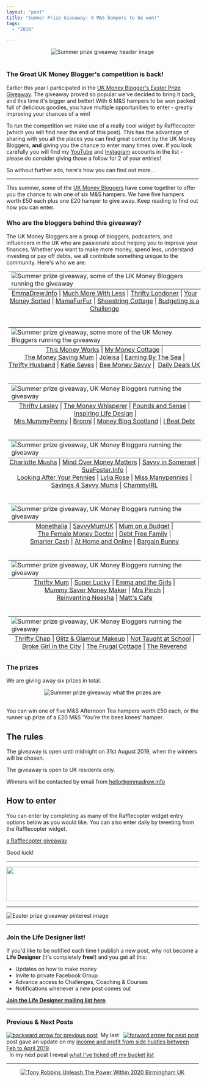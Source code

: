 ```yaml
---
layout: "post"
title: "Summer Prize Giveaway: 6 M&S hampers to be won!"
tags:
  - "2019"

---
```


<center>
    <img src='/i/2019/summer-giveaway/summer-prize-giveaway-header.jpg' alt='Summer prize giveaway header image'>
</center>
<br>

### The Great UK Money Blogger's competition is back!
Earlier this year I participated in the <a href="https://inspiringlifedesign.com/posts/easter-prize-giveaway.html" target="_blank" rel="noopener noreferrer">UK Money Blogger's Easter Prize Giveaway</a>. The giveaway proved so popular we've decided to bring it back, and this time it's bigger and better! With 6 M&S hampers to be won packed full of delicious goodies, you have multiple opportunities to enter - greatly improving your chances of a win!

To run the competition we make use of a really cool widget by Rafflecopter (which you will find near the end of this post). This has the advantage of sharing with you all the places you can find great content by the UK Money Bloggers, <b>and</b> giving you the chance to enter many times over. If you look carefully you will find my <a href="https://www.youtube.com/c/inspiringlifedesign" target="_blank" rel="noopener noreferrer">YouTube</a> and <a href="https://www.instagram.com/inspiringlifedesign/" target="_blank" rel="noopener noreferrer">Instagram</a> accounts in the list - please do consider giving those a follow for 2 of your entries!

So without further ado, here's how you can find out more...

***

This summer, some of the <a href="https://ukmoneybloggers.com/" target="_blank" rel="noopener noreferrer">UK Money Bloggers</a> have come together to offer you the chance to win one of six M&amp;S hampers. We have five hampers worth £50 each plus one £20 hamper to give away. Keep reading to find out how you can enter.&nbsp;

### Who are the bloggers behind this giveaway?
The UK Money Bloggers are a group of bloggers, podcasters, and influencers in the UK who are passionate about helping you to improve your finances. Whether you want to make more money, spend less, understand investing or pay off debts, we all contribute something unique to the community. Here's who we are:

<center>
<table class="image" style="margin: 5px 5px 5px 5px; float: none;">
<caption align="bottom" style="text-align: center">
<a href="http://www.emmadrew.info" target="_blank" rel="noopener noreferrer">EmmaDrew.Info</a> | <a href="https://www.muchmorewithless.co.uk" target="_blank" rel="noopener noreferrer">Much More With Less</a> | <a href="https://thriftylondoner.com/" target="_blank" rel="noopener noreferrer">Thrifty Londoner</a>&nbsp;| <a href="https://www.yourmoneysorted.co.uk/" target="_blank" rel="noopener noreferrer">Your Money Sorted</a> | <a href="https://mamafurfur.com/" target="_blank" rel="noopener noreferrer">MamaFurFur</a> |&nbsp;<a href="http://www.shoestringcottage.com" target="_blank" rel="noopener noreferrer">Shoestring Cottage</a> | <a href="https://budgetingisachallenge.com/" target="_blank" rel="noopener noreferrer">Budgeting is a Challenge</a>
</caption>
<tr><td><img src="/i/2019/summer-giveaway/summer-prize-giveaway-2.jpg" alt="Summer prize giveaway, some of the UK Money Bloggers running the giveaway"></td></tr>
</table>
</center>

<br>

<center>
<table class="image" style="margin: 5px 5px 5px 5px; float: none;">
<caption align="bottom" style="text-align: center">
<a href="https://www.thismoneyworks.com" target="_blank" rel="noopener noreferrer">This Money Works</a> | <a href="https://mymoneycottage.com" target="_blank" rel="noopener noreferrer">My Money Cottage</a> | <br><a href="http://www.Themoneysavingmum.com" target="_blank" rel="noopener noreferrer">The Money Saving Mum</a> | <a href="https://joleisa.com" target="_blank" rel="noopener noreferrer">Joleisa</a> | <a href="http://earningbythesea.co.uk" target="_blank" rel="noopener noreferrer">Earning By The Sea</a> | <br><a href="https://thriftyhusband.com/" target="_blank" rel="noopener noreferrer">Thrifty Husband</a> | <a href="https://www.katiesaves.com/" target="_blank" rel="noopener noreferrer">Katie Saves</a> | <a href="https://www.beemoneysavvy.com/" target="_blank" rel="noopener noreferrer">Bee Money Savvy</a> |&nbsp; <a href="https://www.dailydealsblog.co.uk" target="_blank" rel="noopener noreferrer">Daily Deals UK</a>
</caption>
<tr><td><img src="/i/2019/summer-giveaway/summer-prize-giveaway-3.jpg" alt="Summer prize giveaway, some more of the UK Money Bloggers running the giveaway"></td></tr>
</table>
</center>

<br>

<center>
<table class="image" style="margin: 5px 5px 5px 5px; float: none;">
<caption align="bottom" style="text-align: center">
<a href="https://www.thriftylesley.com" target="_blank" rel="noopener noreferrer">Thrifty Lesley</a> | <a href="http://themoneywhisperer.co.uk" target="_blank" rel="noopener noreferrer">The Money Whisperer</a> | <a href="https://www.poundsandsense.com" target="_blank" rel="noopener noreferrer">Pounds and Sense</a> |&nbsp;<a href="https://inspiringlifedesign.com/" target="_blank" rel="noopener noreferrer">Inspiring Life Design</a> |<br><a href="http://www.mrsmummypenny.co.uk" target="_blank" rel="noopener noreferrer">Mrs MummyPenny</a> | <a href="https://bronni.co.uk/" target="_blank" rel="noopener noreferrer">Bronni</a> | <a href="https://moneyblogscotland.co.uk/" target="_blank" rel="noopener noreferrer">Money Blog Scotland</a> | <a href="https://ibeatdebt.com/" target="_blank" rel="noopener noreferrer">I Beat Debt</a>
</caption>
<tr><td><img src="/i/2019/summer-giveaway/summer-prize-giveaway-4.jpg" alt="Summer prize giveaway, UK Money Bloggers running the giveaway"></td></tr>
</table>
</center>

<br>

<center>
<table class="image" style="margin: 5px 5px 5px 5px; float: none;">
<caption align="bottom" style="text-align: center">
<a href="http://www.charlottemusha.co.uk" target="_blank" rel="noopener noreferrer">Charlotte Musha</a> | <a href="http://www.mindovermoneymatters.co.uk" target="_blank" rel="noopener noreferrer">Mind Over Money Matters</a> | <a href="http://www.savvyinsomerset.com" target="_blank" rel="noopener noreferrer">Savvy in Somerset</a> |<br><a href="https://suefoster.info" target="_blank" rel="noopener noreferrer">SueFoster.Info</a> |<br><a href="https://lookingafteryourpennies.com/" target="_blank" rel="noopener noreferrer">Looking After Your Pennies</a> | <a href="https://www.lyliarose.com/" target="_blank" rel="noopener noreferrer">Lylia Rose</a> | <a href="https://www.missmanypennies.com" target="_blank" rel="noopener noreferrer">Miss Manypennies</a> |<br><a href="http://www.savings4savvymums.co.uk" target="_blank" rel="noopener noreferrer">Savings 4 Savvy Mums</a> | <a href="https://www.chammyirl.co.uk/" target="_blank" rel="noopener noreferrer">ChammyIRL</a>
</caption>
<tr><td><img src="/i/2019/summer-giveaway/summer-prize-giveaway-5.jpg" alt="Summer prize giveaway, UK Money Bloggers running the giveaway"></td></tr>
</table>
</center>

<br>

<center>
<table class="image" style="margin: 5px 5px 5px 5px; float: none;">
<caption align="bottom" style="text-align: center">
<a href="https://monethalia.com/" target="_blank" rel="noopener noreferrer">Monethalia</a> | <a href="http://savvymumuk.co.uk/" target="_blank" rel="noopener noreferrer">SavvyMumUK</a> | <a href="https://mumonabudget.co.uk/" target="_blank" rel="noopener noreferrer">Mum on a Budget</a> |<br><a href="https://thefemalemoneydoctor.com/" target="_blank" rel="noopener noreferrer">The Female Money Doctor</a> | <a href="https://debtfreefamily.co.uk/" target="_blank" rel="noopener noreferrer">Debt Free Family</a> |<br><a href="https://smartercash.co.uk/" target="_blank" rel="noopener noreferrer">Smarter Cash</a> | <a href="https://athomeandonline.com/" target="_blank" rel="noopener noreferrer">At Home and Online</a> | <a href="https://bargainbunny.co.uk/" target="_blank" rel="noopener noreferrer">Bargain Bunny</a>
</caption>
<tr><td><img src="/i/2019/summer-giveaway/summer-prize-giveaway-6.jpg" alt="Summer prize giveaway, UK Money Bloggers running the giveaway"></td></tr>
</table>
</center>

<br>

<center>
<table class="image" style="margin: 5px 5px 5px 5px; float: none;">
<caption align="bottom" style="text-align: center">
<a href="https://thriftymum.com/" target="_blank" rel="noopener noreferrer">Thrifty Mum</a> | <a href="https://superlucky.me/" target="_blank" rel="noopener noreferrer">Super Lucky</a> | <a href="http://emmaandthegirls.co.uk/" target="_blank" rel="noopener noreferrer">Emma and the Girls</a> |<br><a href="https://mummysavermoneymaker.co.uk/" target="_blank" rel="noopener noreferrer">Mummy Saver Money Maker</a> | <a href="https://www.mrspinch.com" target="_blank" rel="noopener noreferrer">Mrs Pinch</a> |<br><a href="https://www.reinventingneesha.co.uk/" target="_blank" rel="noopener noreferrer">Reinventing Neesha</a> | <a href="https://mattscafe.co.uk/" target="_blank" rel="noopener noreferrer">Matt's Cafe</a>
</caption>
<tr><td><img src="/i/2019/summer-giveaway/summer-prize-giveaway-7.jpg" alt="Summer prize giveaway, UK Money Bloggers running the giveaway"></td></tr>
</table>
</center>

<br>

<center>
<table class="image" style="margin: 5px 5px 5px 5px; float: none;">
<caption align="bottom" style="text-align: center">
<a href="https://thriftychap.com/" target="_blank" rel="noopener noreferrer">Thrifty Chap</a> | <a href="https://www.glitzandglamourmakeup.co.uk/" target="_blank" rel="noopener noreferrer">Glitz &amp; Glamour Makeup</a> | <a href="https://nottaughtatschool.co.uk" target="_blank" rel="noopener noreferrer">Not Taught at School</a> |<br><a href="https://brokegirlinthecity.com/" target="_blank" rel="noopener noreferrer">Broke Girl in the City</a> | <a href="http://www.thefrugalcottage.com/" target="_blank" rel="noopener noreferrer">The Frugal Cottage</a> | <a href="https://thereverend.co.uk" target="_blank" rel="noopener noreferrer">The Reverend</a>
</caption>
<tr><td><img src="/i/2019/summer-giveaway/summer-prize-giveaway-8.jpg" alt="Summer prize giveaway, UK Money Bloggers running the giveaway"></td></tr>
</table>
</center>

### The prizes
We are giving away six prizes in total.&nbsp;
<center>
    <img src='/i/2019/summer-giveaway/summer-prize-giveaway-9.jpg' alt='Summer prize giveaway what the prizes are'>
</center>
<br>

You can win one of five M&amp;S Afternoon Tea hampers worth £50 each, or the runner up prize of a £20 M&amp;S 'You're the bees knees' hamper.&nbsp;
<h2>The rules</h2>
The giveaway is open until midnight on 31st August 2019, when the winners will be chosen.&nbsp;

The giveaway is open to UK residents only.&nbsp;

Winners will be contacted by email from hello@emmadrew.info
<h2>How to enter</h2>
You can enter by completing as many of the Rafflecopter widget entry options below as you would like. You can also enter daily by tweeting from the Rafflecopter widget.&nbsp;

<a id="rcwidget_fu9ls3rg" class="rcptr" href="http://www.rafflecopter.com/rafl/display/a0f8d9c6112/" rel="nofollow" data-raflid="a0f8d9c6112" data-theme="classic" data-template="">a Rafflecopter giveaway</a>
<script src="https://widget-prime.rafflecopter.com/launch.js"></script>

Good luck!

***

<!-- START ADVERTISER: TR Relationship program -->
<center>
<a href="http://www.kqzyfj.com/click-9093862-12680972" target="_blank">
<img src="http://www.tqlkg.com/image-9093862-12680972" width="728" height="90" alt="" border="0"/></a>
</center>
<!-- END ADVERTISER: TR Relationship program -->

***

![Easter prize giveaway pinterest image](/i/2019/summer-giveaway/pin-summer-giveaway.png)

***

### Join the Life Designer list!

If you'd like to be notified each time I publish a new post, why not become a <b>Life Designer</b> (it's completely <b>free</b>!) and you get all this:

- Updates on how to make money
- Invite to private Facebook Group
- Advance access to Challenges, Coaching & Courses
- Notifications whenever a new post comes out

[**Join the Life Designer mailing list here**](/signup/signup_page).

***

### Previous & Next Posts

<a href="/posts/feb-to-apr-2019-income-report.html" style="float: left"><img src='/i/backward.png' alt='backward arrow for previous post' /></a> &nbsp;
<a href="/posts/i-ticked-another-thing-off-my-bucket-list.html" style="float: right"><img src='/i/forward.png' alt='forward arrow for next post' /></a>
My last post gave an update on my [income and profit from side hustles between Feb to April 2019](/posts/feb-to-apr-2019-income-report.html).<br>
&nbsp;&nbsp;In my next post I reveal [what I've ticked off my bucket list](/posts/i-ticked-another-thing-off-my-bucket-list.html)
<br>

***

<!-- START ADVERTISER: UPW Birmingham 2020 -->
<center>
<a href="https://upwuk.com/?aff=inspiringlifedesign&ls=AffiliateLink" target="_blank" rel="nooopener"><img src='/aff/UPW2020-early.jpg' alt='Tony Robbins Unleash The Power Within 2020 Birmingham UK' /></a>
</center>
<!-- END ADVERTISER: UPW Birmingham 2020 -->
